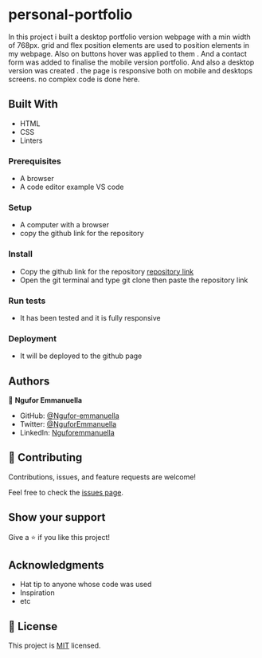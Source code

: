# personal-portfolio

In this project i built a desktop portfolio version webpage with a min width of 768px. grid and flex position elements are used to position elements in my webpage. Also on buttons hover was applied to them . And a contact form was added to finalise the mobile version portfolio. And also a desktop version was created . the page is responsive both on mobile and desktops screens. no complex code is done here.
## Built With

- HTML
- CSS
- Linters

### Prerequisites

- A browser
- A code editor example VS code

### Setup

- A computer with a browser
- copy  the github link for the repository 

### Install

- Copy the github link for the repository [repository link](https://github.com/Ngufor-emmanuella/personal-portfolio.git)
- Open the git terminal and type git clone then paste the repository link

### Run tests

- It has been tested and it is fully responsive

### Deployment

- It will be deployed to the github page


## Authors

👤 **Ngufor Emmanuella**

- GitHub: [@Ngufor-emmanuella](https://github.com/Ngufor-emmanuella)
- Twitter: [@NguforEmmanuella](https://twitter.com/NguforEmmanuella)
- LinkedIn: [Nguforemmanuella](https://linkedin.com/in/Nguforemmanuella)


## 🤝 Contributing

Contributions, issues, and feature requests are welcome!

Feel free to check the [issues page](../../issues/).

## Show your support

Give a ⭐️ if you like this project!

## Acknowledgments

- Hat tip to anyone whose code was used
- Inspiration
- etc

## 📝 License

This project is [MIT](./MIT.md) licensed.